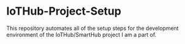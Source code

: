 # IoTHub-Project-Setup
This repository automates all of the setup steps for the development environment of the IoTHub/SmartHub project I am a part of.

